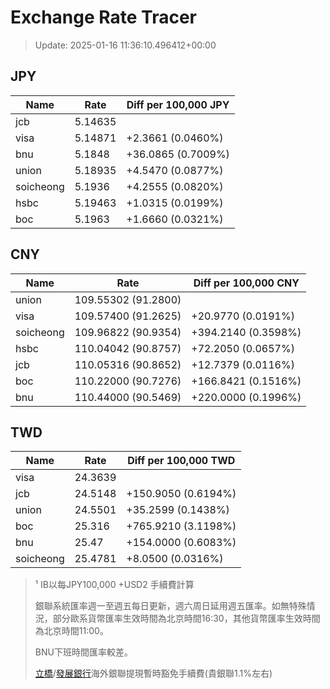 # Exchange Rate Tracer

> Update: 2025-01-16 11:36:10.496412+00:00

## JPY

| Name      |    Rate | Diff per 100,000 JPY   |
|-----------|---------|------------------------|
| jcb       | 5.14635 |                        |
| visa      | 5.14871 | +2.3661 (0.0460%)      |
| bnu       | 5.1848  | +36.0865 (0.7009%)     |
| union     | 5.18935 | +4.5470 (0.0877%)      |
| soicheong | 5.1936  | +4.2555 (0.0820%)      |
| hsbc      | 5.19463 | +1.0315 (0.0199%)      |
| boc       | 5.1963  | +1.6660 (0.0321%)      |

## CNY

| Name      | Rate                | Diff per 100,000 CNY   |
|-----------|---------------------|------------------------|
| union     | 109.55302	(91.2800) |                        |
| visa      | 109.57400	(91.2625) | +20.9770 (0.0191%)     |
| soicheong | 109.96822	(90.9354) | +394.2140 (0.3598%)    |
| hsbc      | 110.04042	(90.8757) | +72.2050 (0.0657%)     |
| jcb       | 110.05316	(90.8652) | +12.7379 (0.0116%)     |
| boc       | 110.22000	(90.7276) | +166.8421 (0.1516%)    |
| bnu       | 110.44000	(90.5469) | +220.0000 (0.1996%)    |

## TWD

| Name      |    Rate | Diff per 100,000 TWD   |
|-----------|---------|------------------------|
| visa      | 24.3639 |                        |
| jcb       | 24.5148 | +150.9050 (0.6194%)    |
| union     | 24.5501 | +35.2599 (0.1438%)     |
| boc       | 25.316  | +765.9210 (3.1198%)    |
| bnu       | 25.47   | +154.0000 (0.6083%)    |
| soicheong | 25.4781 | +8.0500 (0.0316%)      |


> ¹ IB以每JPY100,000 +USD2 手續費計算
>
> 銀聯系統匯率週一至週五每日更新，週六周日延用週五匯率。如無特殊情況，部分歐系貨幣匯率生效時間為北京時間16:30，其他貨幣匯率生效時間為北京時間11:00。
>
> BNU下班時間匯率較差。
>
> [立橋](https://www.wlbank.com.mo/uploads/ueditor/file/20181211/1544536513900230.pdf)/[發展銀行](https://www.mdb.com.mo/Service_Charges_20230728.pdf)海外銀聯提現暫時豁免手續費(貴銀聯1.1%左右)

